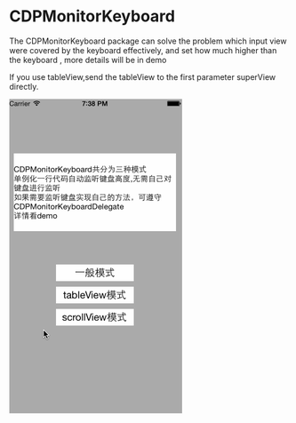 # CDPMonitorKeyboard
The CDPMonitorKeyboard package can solve the problem which input view were covered by the keyboard  effectively, and set how much higher than the keyboard , more details will be in demo

If you use tableView,send the tableView to the first parameter superView directly.

 ![image](https://github.com/cdpenggod/CDPMonitorKeyboard/blob/master/gif.gif)
